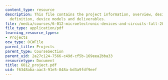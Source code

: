 ```yaml
---
content_type: resource
description: This file contains the project information, overview, design problem
  definition, device models and deliverables.
file: /media/courses/6-012-microelectronic-devices-and-circuits-fall-2005/f6348abaaac391e5848abd3a9fdf9eef_6012_project.pdf
file_type: application/pdf
learning_resource_types:
- Projects
ocw_type: OCWFile
parent_title: Projects
parent_type: CourseSection
parent_uid: 2a27c124-7566-c49d-cf5b-169eea2bba33
resourcetype: Document
title: 6012_project.pdf
uid: f6348aba-aac3-91e5-848a-bd3a9fdf9eef
---
```

